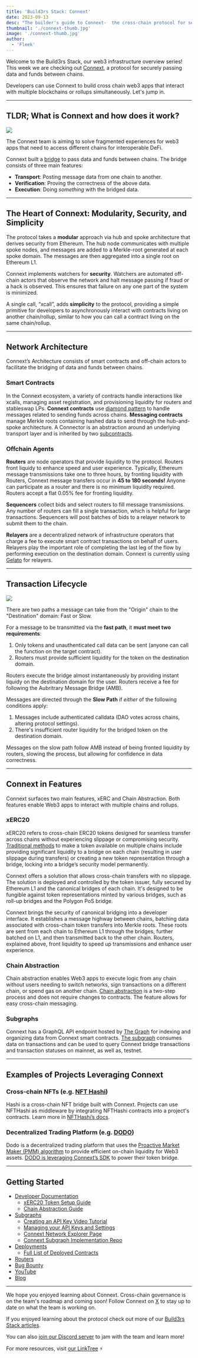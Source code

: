 ```yaml
---
title: 'Build3rs Stack: Connext'
date: 2023-09-13
desc: "The builder's guide to Connext-  the cross-chain protocol for secure data and fund transfer"
thumbnail: './connext-thumb.jpg'
image: './connext-thumb.jpg'
author:
  - 'Fleek'
---
```


Welcome to the Build3rs Stack, our web3 infrastructure overview series! This week we are checking out [Connext](https://www.connext.network/), a protocol for securely passing data and funds between chains.

Developers can use Connext to build cross chain web3 apps that interact with multiple blockchains or rollups simultaneously. Let's jump in.

---

## TLDR; What is Connext and how does it work?

![](./connext-under-the-hood.png)

The Connext team is aiming to solve fragmented experiences for web3 apps that need to access different chains for interoperable DeFi.

Connext built a [bridge](https://blog.connext.network/the-messaging-bridge-stack-a9ae849858e0) to pass data and funds between chains. The bridge consists of three main features:

- **Transport**: Posting message data from one chain to another.
- **Verification**: Proving the correctness of the above data.
- **Execution**: Doing _something_ with the bridged data.

---

## The Heart of Connext: Modularity, Security, and Simplicity

The protocol takes a **modular** approach via hub and spoke architecture that derives security from Ethereum. The hub node communicates with multiple spoke nodes, and messages are added to a Merkle-root generated at each spoke domain. The messages are then aggregated into a single root on Ethereum L1.

Connext implements watchers for **security**. Watchers are automated off-chain actors that observe the network and halt message passing if fraud or a hack is observed. This ensures that failure on any one part of the system is minimized.

A single call, “xcall”, adds **simplicity** to the protocol, providing a simple primitive for developers to asynchronously interact with contracts living on another chain/rollup, similar to how you can call a contract living on the same chain/rollup.

---

## Network Architecture

Connext’s Architecture consists of smart contracts and off-chain actors to facilitate the bridging of data and funds between chains.

### Smart Contracts

In the Connext ecosystem, a variety of contracts handle interactions like xcalls, managing asset registration, and provisioning liquidity for routers and stableswap LPs. **Connext contracts** use [diamond pattern](https://dev.to/mudgen/understanding-diamonds-on-ethereum-1fb) to handle messages related to sending funds across chains. **Messaging contracts** manage Merkle roots containing hashed data to send through the hub-and-spoke architecture. A Connector is an abstraction around an underlying transport layer and is inherited by two [subcontracts](https://docs.connext.network/concepts/how-it-works/architecture).

### Offchain Agents

**Routers** are node operators that provide liquidity to the protocol. Routers front liquidy to enhance speed and user experience. Typically, Ethereum message transmissions take one to three hours, by fronting liquidity with Routers, Connext message transfers occur in **45 to 180 seconds!** Anyone can participate as a router and there is no minimum liquidity required. Routers accept a flat 0.05% fee for fronting liquidity.

**Sequencers** collect bids and select routers to fill message transmissions. Any number of routers can fill a single transaction, which is helpful for large transactions. Sequencers will post batches of bids to a relayer network to submit them to the chain.

**Relayers** are a decentralized network of infrastructure operators that charge a fee to execute smart contract transactions on behalf of users. Relayers play the important role of completing the last leg of the flow by performing execution on the destination domain. Connext is currently using [Gelato](https://www.gelato.network/) for relayers.

---

## Transaction Lifecycle

![](./connext-origin-destination.png)

There are two paths a message can take from the "Origin" chain to the "Destination" domain: Fast or Slow.

For a message to be transmitted via the **fast path**, it **must meet two requirements**:

1. Only tokens and unauthenticated call data can be sent (anyone can call the function on the target contract).
2. Routers must provide sufficient liquidity for the token on the destination domain.

Routers execute the bridge almost instantaneously by providing instant liquidy on the destination domain for the user. Routers receive a fee for following the Aubritrary Message Bridge (AMB).

Messages are directed through the **Slow Path** if _either_ of the following conditions apply:

1. Messages include authenticated calldata (DAO votes across chains, altering protocol settings).
2. There's insufficient router liquidity for the bridged token on the destination domain.

Messages on the slow path follow AMB instead of being fronted liquidity by routers, slowing the process, but allowing for confidence in data correctness.

---

## Connext in Features

Connext surfaces two main features, xERC and Chain Abstraction. Both features enable Web3 apps to interact with multiple chains and rollups.

### xERC20

xERC20 refers to cross-chain ERC20 tokens designed for seamless transfer across chains without experiencing slippage or compromising security. [Traditional methods](https://medium.com/coinmonks/whats-the-difference-between-crosschain-and-omnichain-a68a8bb557b8) to make a token available on multiple chains include providing significant liquidity to a bridge on each chain (resulting in user slippage during transfers) or creating a new token representation through a bridge, locking into a bridge’s security model permanently.

Connext offers a solution that allows cross-chain transfers with no slippage. The solution is deployed and controlled by the token issuer, fully secured by Ethereum L1 and the canonical bridges of each chain. It's designed to be fungible against token representations minted by various bridges, such as roll-up bridges and the Polygon PoS bridge.

Connext brings the security of canonical bridging into a developer interface. It establishes a message highway between chains, batching data associated with cross-chain token transfers into Merkle roots. These roots are sent from each chain to Ethereum L1 through the bridges, further batched on L1, and then transmitted back to the other chain. Routers, explained above, front liquidity to speed up transmissions and enhance user experience.

### Chain Abstraction

Chain abstraction enables Web3 apps to execute logic from any chain without users needing to switch networks, sign transactions on a different chain, or spend gas on another chain. [Chain abstraction](https://docs.connext.network/usecases/chain-abstraction) is a two-step process and does not require changes to contracts. The feature allows for easy cross-chain messaging.

### Subgraphs

Connext has a GraphQL API endpoint hosted by [The Graph](https://thegraph.com/docs/en/about/#what-the-graph-is) for indexing and organizing data from Connext smart contracts. [The subgraph](https://docs.connext.network/resources/subgraphs) consumes data on transactions and can be used to query Connext bridge transactions and transaction statuses on mainnet, as well as, testnet.

---

## Examples of Projects Leveraging Connext

### Cross-chain NFTs (e.g. [NFT Hashi](https://nfthashi.com/))

Hashi is a cross-chain NFT bridge built with Connext. Projects can use NFTHashi as middleware by integrating NFTHashi contracts into a project's contracts. Learn more in [NFTHashi’s docs](https://docs.nfthashi.com/).

### Decentralized Trading Platform (e.g. [DODO](https://app.dodoex.io/?network=mainnet))

Dodo is a decentralized trading platform that uses the [Proactive Market Maker (PMM) algorithm](https://docs.dodoex.io/english/dodo-academy/pmm-overview) to provide efficient on-chain liquidity for Web3 assets. [DODO is leveraging Connext’s SDK](https://blog.connext.network/dodo-integrates-connext-599808dcb73b) to power their token bridge.

---

## Getting Started

- [Developer Documentation](https://docs.connext.network/concepts/readme)
  - [xERC20 Token Setup Guide](https://www.notion.so/be4e136a6db14191b8d61bd60563ebd0?pvs=21)
  - [Chain Abstraction Guide](https://docs.connext.network/usecases/chain-abstraction/chain-abstraction-guide)
- [Subgraphs](https://docs.connext.network/resources/subgraphs)
  - [Creating an API Key Video Tutorial](https://www.youtube.com/watch?v=UrfIpm-Vlgs)
  - [Managing your API Keys and Settings](https://thegraph.com/docs/en/querying/managing-api-keys/)
  - [Connext Network Explorer Page](https://thegraph.com/explorer/subgraph?id=DfD1tZSmDtjCGC2LeYEQbVzj9j8kNqKAQEsYL27Vg6Sw&view=Playground)
  - [Connext Subgraph Implementation Repo](https://github.com/connext/monorepo/tree/56a166f3ecb50cc10356dd96c257e2e4d47f29e3/packages/deployments/subgraph/src/amarok-runtime-v0)
- [Deployments](https://docs.connext.network/resources/deployments)
  - [Full List of Deployed Contracts](https://github.com/connext/monorepo/blob/main/packages/deployments/contracts/deployments.json)
- [Routers](https://docs.connext.network/routers/routers-intro)
- [Bug Bounty](https://immunefi.com/bounty/connext/)
- [YouTube](https://www.youtube.com/channel/UCJcDUTLSVg2hYEXKPY8WV7g)
- [Blog](https://blog.connext.network/)

---

We hope you enjoyed learning about Connext. Cross-chain governance is on the team's roadmap and coming soon! Follow Connext on [X](https://twitter.com/ConnextNetwork) to stay up to date on what the team is working on.

If you enjoyed learning about the protocol check out more of our [Build3rs Stack articles](/guides/).

You can also [join our Discord server](https://discord.com/invite/fleek) to jam with the team and learn more!

For more resources, visit [our LinkTree](https://linktr.ee/fleek) ⚡
